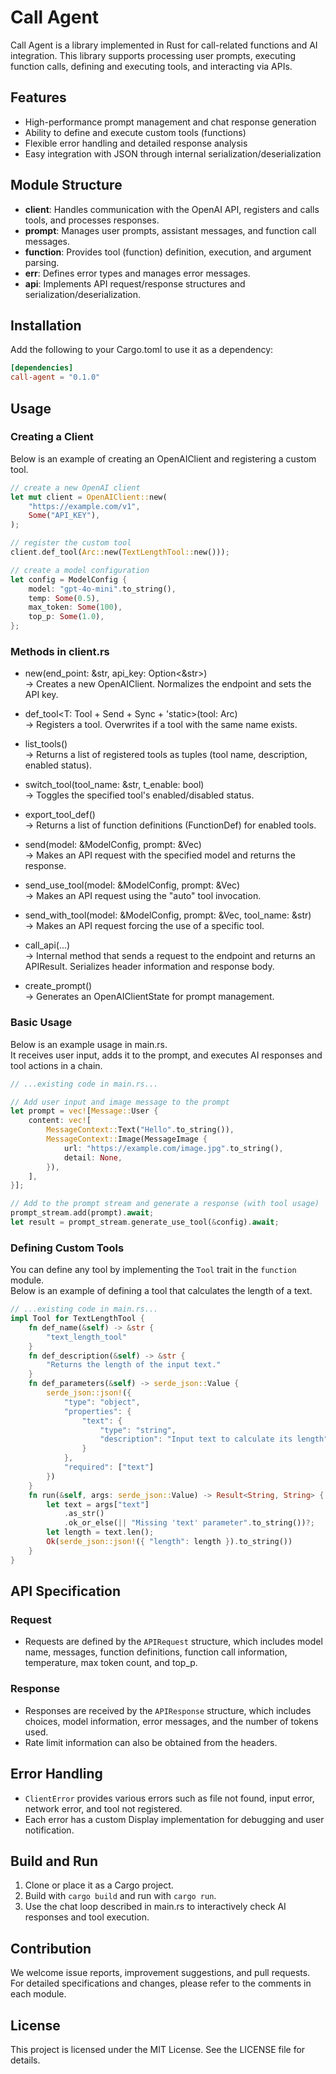 # Call Agent

Call Agent is a library implemented in Rust for call-related functions and AI integration. This library supports processing user prompts, executing function calls, defining and executing tools, and interacting via APIs.

## Features

- High-performance prompt management and chat response generation
- Ability to define and execute custom tools (functions)
- Flexible error handling and detailed response analysis
- Easy integration with JSON through internal serialization/deserialization

## Module Structure

- **client**: Handles communication with the OpenAI API, registers and calls tools, and processes responses.  
- **prompt**: Manages user prompts, assistant messages, and function call messages.  
- **function**: Provides tool (function) definition, execution, and argument parsing.  
- **err**: Defines error types and manages error messages.  
- **api**: Implements API request/response structures and serialization/deserialization.

## Installation

Add the following to your Cargo.toml to use it as a dependency:

```toml
[dependencies]
call-agent = "0.1.0"
```

## Usage

### Creating a Client

Below is an example of creating an OpenAIClient and registering a custom tool.

```rust
// create a new OpenAI client
let mut client = OpenAIClient::new(
    "https://example.com/v1",
    Some("API_KEY"),
);

// register the custom tool
client.def_tool(Arc::new(TextLengthTool::new()));

// create a model configuration
let config = ModelConfig {
    model: "gpt-4o-mini".to_string(),
    temp: Some(0.5),
    max_token: Some(100),
    top_p: Some(1.0),
};
```

### Methods in client.rs

- new(end_point: &str, api_key: Option<&str>)  
  → Creates a new OpenAIClient. Normalizes the endpoint and sets the API key.

- def_tool<T: Tool + Send + Sync + 'static>(tool: Arc<T>)  
  → Registers a tool. Overwrites if a tool with the same name exists.

- list_tools()  
  → Returns a list of registered tools as tuples (tool name, description, enabled status).

- switch_tool(tool_name: &str, t_enable: bool)  
  → Toggles the specified tool's enabled/disabled status.

- export_tool_def()  
  → Returns a list of function definitions (FunctionDef) for enabled tools.

- send(model: &ModelConfig, prompt: &Vec<Message>)  
  → Makes an API request with the specified model and returns the response.

- send_use_tool(model: &ModelConfig, prompt: &Vec<Message>)  
  → Makes an API request using the "auto" tool invocation.

- send_with_tool(model: &ModelConfig, prompt: &Vec<Message>, tool_name: &str)  
  → Makes an API request forcing the use of a specific tool.

- call_api(...)  
  → Internal method that sends a request to the endpoint and returns an APIResult. Serializes header information and response body.

- create_prompt()  
  → Generates an OpenAIClientState for prompt management.

### Basic Usage

Below is an example usage in main.rs.  
It receives user input, adds it to the prompt, and executes AI responses and tool actions in a chain.

```rust
// ...existing code in main.rs...

// Add user input and image message to the prompt
let prompt = vec![Message::User {
    content: vec![
        MessageContext::Text("Hello".to_string()),
        MessageContext::Image(MessageImage {
            url: "https://example.com/image.jpg".to_string(),
            detail: None,
        }),
    ],
}];

// Add to the prompt stream and generate a response (with tool usage)
prompt_stream.add(prompt).await;
let result = prompt_stream.generate_use_tool(&config).await;
```

### Defining Custom Tools

You can define any tool by implementing the `Tool` trait in the `function` module.  
Below is an example of defining a tool that calculates the length of a text.

```rust
// ...existing code in main.rs...
impl Tool for TextLengthTool {
    fn def_name(&self) -> &str {
        "text_length_tool"
    }
    fn def_description(&self) -> &str {
        "Returns the length of the input text."
    }
    fn def_parameters(&self) -> serde_json::Value {
        serde_json::json!({
            "type": "object",
            "properties": {
                "text": {
                    "type": "string",
                    "description": "Input text to calculate its length"
                }
            },
            "required": ["text"]
        })
    }
    fn run(&self, args: serde_json::Value) -> Result<String, String> {
        let text = args["text"]
            .as_str()
            .ok_or_else(|| "Missing 'text' parameter".to_string())?;
        let length = text.len();
        Ok(serde_json::json!({ "length": length }).to_string())
    }
}
```

## API Specification

### Request

- Requests are defined by the `APIRequest` structure, which includes model name, messages, function definitions, function call information, temperature, max token count, and top_p.

### Response

- Responses are received by the `APIResponse` structure, which includes choices, model information, error messages, and the number of tokens used.
- Rate limit information can also be obtained from the headers.

## Error Handling

- `ClientError` provides various errors such as file not found, input error, network error, and tool not registered.  
- Each error has a custom Display implementation for debugging and user notification.

## Build and Run

1. Clone or place it as a Cargo project.  
2. Build with `cargo build` and run with `cargo run`.  
3. Use the chat loop described in main.rs to interactively check AI responses and tool execution.

## Contribution

We welcome issue reports, improvement suggestions, and pull requests.  
For detailed specifications and changes, please refer to the comments in each module.

## License

This project is licensed under the MIT License. See the LICENSE file for details.
